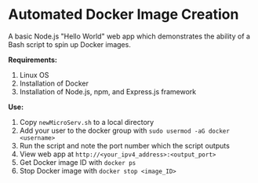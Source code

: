 # Automated Docker Image Creation  

A basic Node.js "Hello World" web app which demonstrates the ability of a Bash script to spin up Docker images. 

**Requirements:**  
1. Linux OS  
2. Installation of Docker  
3. Installation of Node.js, npm, and Express.js framework  

**Use:**  
1. Copy ```newMicroServ.sh``` to a local directory  
2. Add your user to the docker group with ```sudo usermod -aG docker <username>```  
3. Run the script and note the port number which the script outputs  
4. View web app at ```http://<your_ipv4_address>:<output_port>```  
5. Get Docker image ID with ```docker ps```  
6. Stop Docker image with ```docker stop <image_ID>```
